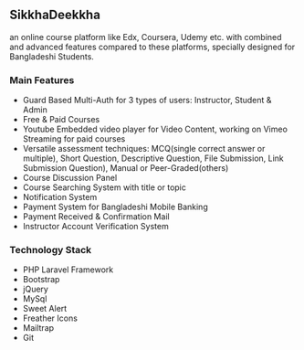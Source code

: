 ## SikkhaDeekkha
an online course platform like Edx, Coursera, Udemy etc.  with combined and advanced features compared to these platforms, specially designed for Bangladeshi Students.
    
### Main Features
- Guard Based Multi-Auth for 3 types of users: Instructor, Student & Admin
- Free & Paid Courses
- Youtube Embedded video player for Video Content, working on Vimeo Streaming for paid courses
- Versatile assessment techniques: MCQ(single correct answer or multiple), Short Question, Descriptive Question, File Submission, Link Submission Question), Manual or Peer-Graded(others)
- Course Discussion Panel
- Course Searching System with title or topic
- Notification System
- Payment System for Bangladeshi Mobile Banking
- Payment Received & Confirmation Mail
- Instructor Account Verification System


### Technology Stack
- PHP Laravel Framework
- Bootstrap
- jQuery
- MySql
- Sweet Alert
- Freather Icons
- Mailtrap
- Git
